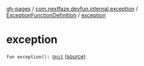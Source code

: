 [gh-pages](../../index.md) / [com.nextfaze.devfun.internal.exception](../index.md) / [ExceptionFunctionDefinition](index.md) / [exception](./exception.md)

# exception

`fun exception(): `[`Unit`](https://kotlinlang.org/api/latest/jvm/stdlib/kotlin/-unit/index.html) [(source)](https://github.com/NextFaze/dev-fun/tree/master/devfun-internal/src/main/java/com/nextfaze/devfun/internal/exception/ExceptionTypes.kt#L20)